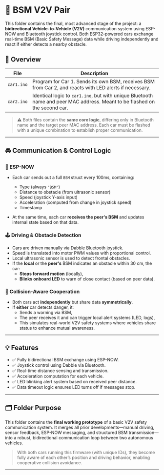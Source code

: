 # 🔄 BSM V2V Pair

This folder contains the final, most advanced stage of the project: a **bidirectional Vehicle-to-Vehicle (V2V)** communication system using ESP-NOW and Bluetooth joystick control. Both ESP32-powered cars exchange real-time BSM (Basic Safety Message) data while driving independently and react if either detects a nearby obstacle.

## 📁 Overview

| File | Description |
|------|-------------|
| `car1.ino` | Program for Car 1. Sends its own BSM, receives BSM from Car 2, and reacts with LED alerts if necessary. |
| `car2.ino` | Identical logic to `car1.ino`, but with unique Bluetooth name and peer MAC address. Meant to be flashed on the second car. |

> ⚠️ Both files contain the **same core logic**, differing only in Bluetooth name and the target peer MAC address. Each car must be flashed with a unique combination to establish proper communication.

---

## 🚘 Communication & Control Logic

### 🛜 ESP-NOW
- Each car sends out a full `BSM` struct every 100ms, containing:
  - Type (always `"BSM"`)
  - Distance to obstacle (from ultrasonic sensor)
  - Speed (joystick Y-axis input)
  - Acceleration (computed from change in joystick speed)
  - Timestamp

- At the same time, each car **receives the peer's BSM** and updates internal state based on that data.

### 🕹️ Driving & Obstacle Detection
- Cars are driven manually via Dabble Bluetooth joystick.
- Speed is translated into motor PWM values with proportional control.
- Local ultrasonic sensor is used to detect frontal obstacles.
- If the **local** or the **peer's** BSM indicates an obstacle within 30 cm, the car:
  - **Stops forward motion** (locally),
  - **Blinks onboard LED** to warn of close contact (based on peer data).

### 🧠 Collision-Aware Cooperation
- Both cars act **independently** but share data **symmetrically**.
- If **either** car detects danger, it:
  - Sends a warning via BSM,
  - The peer receives it and can trigger local alert systems (LED, logs),
  - This simulates real-world V2V safety systems where vehicles share status to enhance mutual awareness.

---

## 💡 Features

- ✅ Fully bidirectional BSM exchange using ESP-NOW.
- ✅ Joystick control using Dabble via Bluetooth.
- ✅ Real-time distance sensing and transmission.
- ✅ Acceleration computation for each vehicle.
- ✅ LED blinking alert system based on received peer distance.
- ✅ Data timeout logic ensures LED turns off if messages stop.

---

## 🗂️ Folder Purpose

This folder contains the **final working prototype** of a basic V2V safety communication system. It merges all prior developments—manual driving, sensor feedback, ESP-NOW messaging, and structured BSM transmission—into a robust, bidirectional communication loop between two autonomous vehicles.

> With both cars running this firmware (with unique IDs), they become fully aware of each other’s position and driving behavior, enabling cooperative collision avoidance.

---
